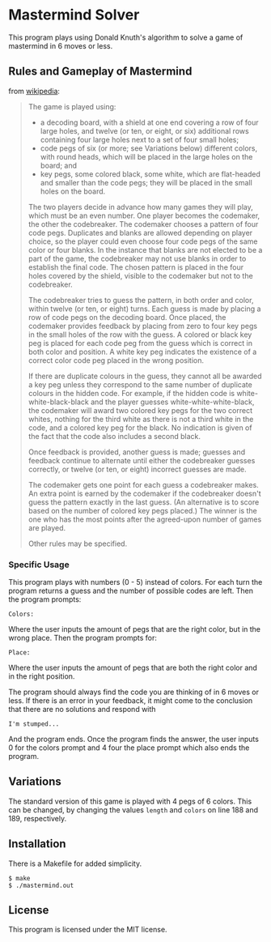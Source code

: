 # Mastermind Solver

This program plays using Donald Knuth's algorithm to solve a game of mastermind in 6 moves or less.

## Rules and Gameplay of Mastermind

from [wikipedia](https://en.wikipedia.org/wiki/Mastermind_(board_game)):
> The game is played using:
> * a decoding board, with a shield at one end covering a row of four large holes, and twelve (or ten, or eight, or six) additional rows containing four large holes next to a set of four small holes;
> * code pegs of six (or more; see Variations below) different colors, with round heads, which will be placed in the large holes on the board; and
> * key pegs, some colored black, some white, which are flat-headed and smaller than the code pegs; they will be placed in the small holes on the board.
>
> The two players decide in advance how many games they will play, which must be an even number. One player becomes the codemaker, the other the codebreaker. The codemaker chooses a pattern of four code pegs. Duplicates and blanks are allowed depending on player choice, so the player could even choose four code pegs of the same color or four blanks. In the instance that blanks are not elected to be a part of the game, the codebreaker may not use blanks in order to establish the final code. The chosen pattern is placed in the four holes covered by the shield, visible to the codemaker but not to the codebreaker.
>
> The codebreaker tries to guess the pattern, in both order and color, within twelve (or ten, or eight) turns. Each guess is made by placing a row of code pegs on the decoding board. Once placed, the codemaker provides feedback by placing from zero to four key pegs in the small holes of the row with the guess. A colored or black key peg is placed for each code peg from the guess which is correct in both color and position. A white key peg indicates the existence of a correct color code peg placed in the wrong position.
>
> If there are duplicate colours in the guess, they cannot all be awarded a key peg unless they correspond to the same number of duplicate colours in the hidden code. For example, if the hidden code is white-white-black-black and the player guesses white-white-white-black, the codemaker will award two colored key pegs for the two correct whites, nothing for the third white as there is not a third white in the code, and a colored key peg for the black. No indication is given of the fact that the code also includes a second black.
>
> Once feedback is provided, another guess is made; guesses and feedback continue to alternate until either the codebreaker guesses correctly, or twelve (or ten, or eight) incorrect guesses are made.
>
> The codemaker gets one point for each guess a codebreaker makes. An extra point is earned by the codemaker if the codebreaker doesn't guess the pattern exactly in the last guess. (An alternative is to score based on the number of colored key pegs placed.) The winner is the one who has the most points after the agreed-upon number of games are played.
>
> Other rules may be specified.

### Specific Usage
This program plays with numbers (0 - 5) instead of colors. For each turn the program returns a guess and the number of possible codes are left. Then the program prompts:

    Colors:

Where the user inputs the amount of pegs that are the right color, but in the wrong place. Then the program prompts for:

    Place:
    
Where the user inputs the amount of pegs that are both the right color and in the right position.

The program should always find the code you are thinking of in 6 moves or less. If there is an error in your feedback, it might come to the conclusion that there are no solutions and respond with

    I'm stumped...

And the program ends. Once the program finds the answer, the user inputs 0 for the colors prompt and 4 four the place prompt which also ends the program.

## Variations
The standard version of this game is played with 4 pegs of 6 colors. This can be changed, by changing the values `length` and `colors` on line 188 and 189, respectively.

## Installation
There is a Makefile for added simplicity.

    $ make
    $ ./mastermind.out
    
## License
This program is licensed under the MIT license.
